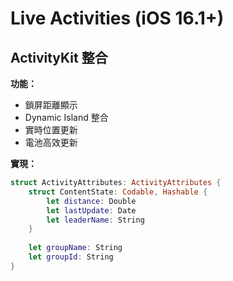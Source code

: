 # Live Activities (iOS 16.1+)

## ActivityKit 整合

**功能：**
- 鎖屏距離顯示
- Dynamic Island 整合
- 實時位置更新
- 電池高效更新

**實現：**
```swift
struct ActivityAttributes: ActivityAttributes {
    struct ContentState: Codable, Hashable {
        let distance: Double
        let lastUpdate: Date
        let leaderName: String
    }
    
    let groupName: String
    let groupId: String
}
```
